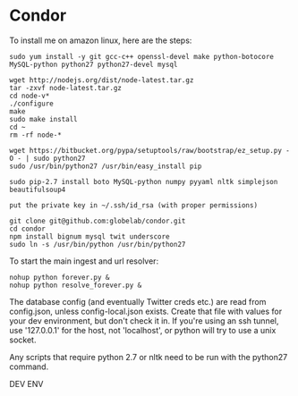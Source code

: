 # Condor

To install me on amazon linux, here are the steps:

    sudo yum install -y git gcc-c++ openssl-devel make python-botocore MySQL-python python27 python27-devel mysql

    wget http://nodejs.org/dist/node-latest.tar.gz
    tar -zxvf node-latest.tar.gz
    cd node-v*
    ./configure
    make
    sudo make install
    cd ~
    rm -rf node-*

    wget https://bitbucket.org/pypa/setuptools/raw/bootstrap/ez_setup.py -O - | sudo python27
    sudo /usr/bin/python27 /usr/bin/easy_install pip

    sudo pip-2.7 install boto MySQL-python numpy pyyaml nltk simplejson beautifulsoup4

    put the private key in ~/.ssh/id_rsa (with proper permissions)

    git clone git@github.com:globelab/condor.git
    cd condor
    npm install bignum mysql twit underscore
	sudo ln -s /usr/bin/python /usr/bin/python27


To start the main ingest and url resolver:

    nohup python forever.py &
    nohup python resolve_forever.py &

The database config (and eventually Twitter creds etc.) are read from config.json, unless config-local.json exists. Create that file with values for your dev environment, but don't check it in. If you're using an ssh tunnel, use '127.0.0.1' for the host, not 'localhost', or python will try to use a unix socket.

Any scripts that require python 2.7 or nltk need to be run with the python27 command.


DEV ENV
